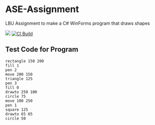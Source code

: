 # ASE-Assignment
LBU Assignment to make a C# WinForms program that draws shapes

![](https://hits.dwyl.com/aryanprince/ASE-Assignment.svg?style=flat-square) 
[![CI Build](https://github.com/aryanprince/ASE-Assignment/actions/workflows/ci-build.yml/badge.svg)](https://github.com/aryanprince/ASE-Assignment/actions/workflows/ci-build.yml)

## Test Code for Program
```
rectangle 150 200
fill 1
pen 2
move 200 150
triangle 125
pen 3
fill 0
drawto 250 100
circle 75
move 100 250
pen 1
square 125
drawto 65 65
circle 50
```
